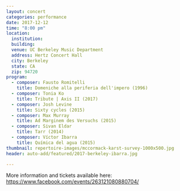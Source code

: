 ```yaml
---
layout: concert
categories: performance
date: 2017-12-12
time: "8:00 pm"
location:
  institution:
  building:
  venue: UC Berkeley Music Department
  address: Hertz Concert Hall
  city: Berkeley
  state: CA
  zip: 94720
program:
  - composer: Fausto Romitelli
    title: Domeniche alla periferia dell'impero (1996)
  - composer: Tonia Ko
    title: Tribute | Axis II (2017)
  - composer: Josh Levine
    title: Sixty cycles (2015)
  - composer: Max Murray
    title: Ad Marginem des Versuchs (2015)
  - composer: Sivan Eldar
    title: Tarr (2014)
  - composer: Víctor Ibarra
    title: Química del agua (2015)
thumbnail: repertoire-images/mccormack-karst-survey-1000x500.jpg
header: auto-add/featured/2017-berkeley-ibarra.jpg

---
```


More information and tickets available here: <a href="https://www.facebook.com/events/263121080880704/" target="blank">https://www.facebook.com/events/263121080880704/ </a>

<!-- should we have a separate field for ticket sales and time -->
